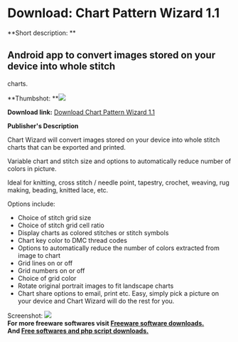# Download: Chart Pattern Wizard 1.1

**Short description: **

## Android app to convert images stored on your device into whole stitch
charts.

  
**Thumbshot: **![](http://www.freewarefiles.com/screenshot/cw_md.jpg)   
  
**Download link:** [Download Chart Pattern Wizard 1.1](http://freesoftwares.boysofts.com/Chart-Pattern-Wizard_program_98977.html)  
  

**Publisher's Description**  
  

Chart Wizard will convert images stored on your device into whole stitch
charts that can be exported and printed.

Variable chart and stitch size and options to automatically reduce number of
colors in picture.

Ideal for knitting, cross stitch / needle point, tapestry, crochet, weaving,
rug making, beading, knitted lace, etc.

Options include:

  * Choice of stitch grid size 
  * Choice of stitch grid cell ratio 
  * Display charts as colored stitches or stitch symbols 
  * Chart key color to DMC thread codes 
  * Options to automatically reduce the number of colors extracted from image to chart 
  * Grid lines on or off 
  * Grid numbers on or off 
  * Choice of grid color 
  * Rotate original portrait images to fit landscape charts 
  * Chart share options to email, print etc. 
Easy, simply pick a picture on your device and Chart Wizard will do the rest
for you.

  
  
Screenshot: ![](http://www.freewarefiles.com/screenshot/cw.jpg)  
**For more freeware softwares visit [Freeware software downloads.](http://freesoftwares.boysofts.com/)**   
**And [Free softwares and php script downloads.](http://www.boysofts.com/)**

